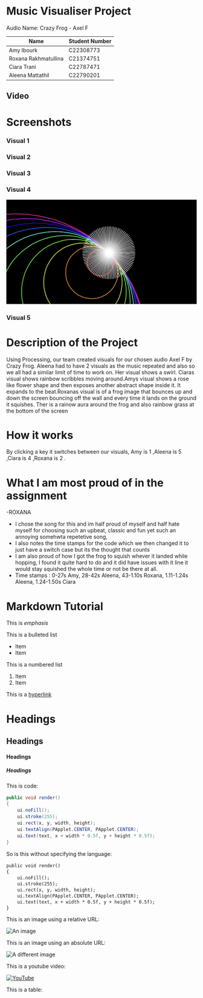 # Music Visualiser Project

Audio Name: Crazy Frog - Axel F

| Name | Student Number |
|-----------|-----------|
|Amy Ibourk | C22308773 |
|Roxana Rakhmatullina | C21374751 |
|Ciara Trani | C22787471 |
|Aleena Mattathil | C22790201 |

## Video


# Screenshots
### Visual 1

### Visual 2

### Visual 3

### Visual 4
![An image](images/AleenaVisual2.png)

### Visual 5

# Description of the Project
Using Processing, our team created visuals for our chosen audio Axel F by Crazy Frog. Aleena had to have 2 visuals as the music repeated and also so we all had a similar limit of time to work on. Her visual shows a swirl. Ciaras visual shows rainbow scribbles moving around.Amys visual shows a rose like flower shape and then exposes another abstract shape inside it. It expands to the beat.Roxanas visual is of a frog image that bounces up and down the screen bouncing off the wall and every time it lands on the ground it squishes. Ther is a rainow aura around the frog and also rainbow grass at the bottom of the screen 

# How it works
By clicking a key it switches between our visuals, Amy is 1 ,Aleena is 5 ,Ciara is 4 ,Roxana is 2 .
# What I am most proud of in the assignment
-ROXANA
- I chose the song for this and im half proud of myself and half hate myself for choosing such an upbeat, classic and fun yet such an annoying somehwta repetetive song,
- I also notes the time stamps for the code which we then changed it to just have a switch case but its the thought that counts
- I am also proud of how I got the frog to squish whever it landed while hopping, I found it quite hard to do and it did have issues with it line it would stay squished the whole time or not be there at all. 
- Time stamps : 0-27s Amy, 28-42s Aleena, 43-1.10s Roxana, 1.11-1.24s Aleena, 1.24-1.50s Ciara

# Markdown Tutorial

This is *emphasis*

This is a bulleted list

- Item
- Item

This is a numbered list

1. Item
1. Item

This is a [hyperlink](http://bryanduggan.org)

# Headings
## Headings
#### Headings
##### Headings

This is code:

```Java
public void render()
{
	ui.noFill();
	ui.stroke(255);
	ui.rect(x, y, width, height);
	ui.textAlign(PApplet.CENTER, PApplet.CENTER);
	ui.text(text, x + width * 0.5f, y + height * 0.5f);
}
```

So is this without specifying the language:

```
public void render()
{
	ui.noFill();
	ui.stroke(255);
	ui.rect(x, y, width, height);
	ui.textAlign(PApplet.CENTER, PApplet.CENTER);
	ui.text(text, x + width * 0.5f, y + height * 0.5f);
}
```

This is an image using a relative URL:

![An image](images/p8.png)

This is an image using an absolute URL:

![A different image](https://bryanduggandotorg.files.wordpress.com/2019/02/infinite-forms-00045.png?w=595&h=&zoom=2)

This is a youtube video:

[![YouTube](http://img.youtube.com/vi/J2kHSSFA4NU/0.jpg)](https://www.youtube.com/watch?v=J2kHSSFA4NU)

This is a table:


